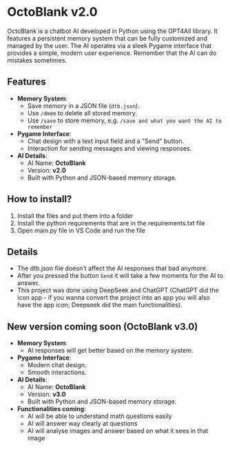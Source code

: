 # OctoBlank v2.0

OctoBlank is a chatbot AI developed in Python using the GPT4All library. It features a persistent memory system that can be fully customized and managed by the user. The AI operates via a sleek Pygame interface that provides a simple, modern user experience. Remember that the AI can do mistakes sometimes.

## Features
- **Memory System**: 
  - Save memory in a JSON file (`dtb.json`).
  - Use `/dmem` to delete all stored memory.
  - Use `/save` to store memory, e.g. `/save and what you want the AI to remember`
- **Pygame Interface**: 
  - Chat design with a text input field and a "Send" button.
  - Interaction for sending messages and viewing responses.
- **AI Details**:
  - AI Name: **OctoBlank**
  - Version: **v2.0**
  - Built with Python and JSON-based memory storage.

## How to install?
1. Install the files and put them into a folder
2. Install the python requirements that are in the requirements.txt file
3. Open main.py file in VS Code and run the file

## Details
- The dtb.json file doesn't affect the AI responses that bad anymore.
- After you pressed the button `Send` it will take a few moments for the AI to answer.
- This project was done using DeepSeek and ChatGPT (ChatGPT did the icon app - if you wanna convert the project into an app you will also have the app icon; Deepseek did the main functionalities).

## New version coming soon (OctoBlank v3.0)
- **Memory System**:
  - AI responses will get better based on the memory system.
- **Pygame Interface**:
  - Modern chat design.
  - Smooth interactions.
- **AI Details**:
  - AI Name: **OctoBlank**
  - Version: **v3.0**
  - Built with Python and JSON-based memory storage.
- **Functionalities coming**:
  - AI will be able to understand math questions easily
  - AI will answer way clearly at questions
  - AI will analyse images and answer based on what it sees in that image

